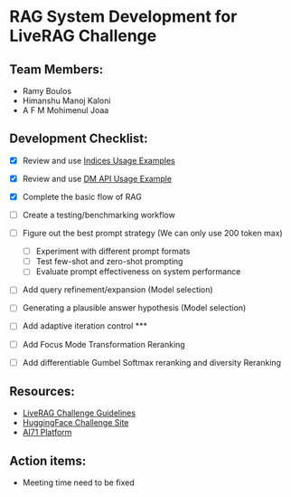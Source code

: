 # RAG System Development for LiveRAG Challenge

## Team Members:
- Ramy Boulos
- Himanshu Manoj Kaloni
- A F M Mohimenul Joaa

## Development Checklist:


  - [x] Review and use [Indices Usage Examples](https://huggingface.co/spaces/LiveRAG/Challenge/blob/main/Operational_Instructions/Indices_Usage_Examples_for_LiveRAG.ipynb)
  - [x] Review and use [DM API Usage Example](https://huggingface.co/spaces/LiveRAG/Challenge/blob/main/Operational_Instructions/DM_API_usage_example.ipynb)
  - [x] Complete the basic flow of RAG
  - [ ] Create a testing/benchmarking workflow
  - [ ] Figure out the best prompt strategy (We can only use 200 token max)
       - [ ] Experiment with different prompt formats
       - [ ] Test few-shot and zero-shot prompting
       - [ ] Evaluate prompt effectiveness on system performance
  - [ ] Add query refinement/expansion (Model selection)
  - [ ] Generating a plausible answer hypothesis (Model selection)
  - [ ] Add adaptive iteration control ***
  - [ ] Add Focus Mode Transformation Reranking 
  - [ ] Add differentiable Gumbel Softmax reranking and diversity Reranking


## Resources:
- [LiveRAG Challenge Guidelines](https://liverag.tii.ae/challenge-guidelines.php)
- [HuggingFace Challenge Site](https://huggingface.co/spaces/LiveRAG/Challenge)
- [AI71 Platform](https://platform.ai71.ai/documentation)

## Action items:
- Meeting time need to be fixed
